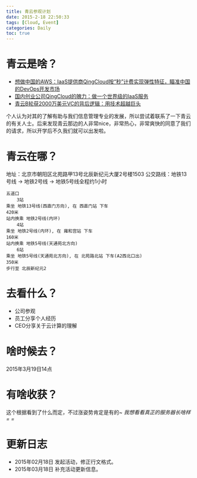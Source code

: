 ```yaml
---
title: 青云参观计划
date: 2015-2-18 22:50:33
tags: [Cloud, Event]
categories: Daily
toc: true
---
```

# 青云是啥？
- [想做中国的AWS：IaaS提供商QingCloud按“秒”计费实现弹性特征，瞄准中国的DevOps开发市场](http://www.36kr.com/p/204836.html)
- [国内创业公司QingCloud的魄力：做一个世界级的IaaS服务](http://www.csdn.net/article/2013-08-20/2816631-IaaS-QingCloud)
- [青云B轮获2000万美元VC的背后逻辑：用技术超越巨头](http://capital.chinaventure.com.cn/11/7/1389263145.shtml)

个人认为对其的了解有助与我们信息管理专业的发展，所以尝试着联系了一下青云的有关人士。后来发现青云那边的人非常nice，非常热心，非常爽快的同意了我们的请求，所以开学后不久我们就可以出发啦。

# 青云在哪？
地址：北京市朝阳区北苑路甲13号北辰新纪元大厦2号楼1503
公交路线：地铁13号线 → 地铁2号线 → 地铁5号线全程约1小时

```
五道口
 	3站
乘坐 地铁13号线(西直门方向), 在 西直门站 下车
420米
站内换乘 地铁2号线(内环)
 	4站
乘坐 地铁2号线(内环), 在 雍和宫站 下车
160米
站内换乘 地铁5号线(天通苑北方向)
 	6站
乘坐 地铁5号线(天通苑北方向), 在 北苑路北站 下车(A2西北口出)
350米
步行至 北辰新纪元2

```

# 去看什么？
- 公司参观
- 员工分享个人经历
- CEO分享关于云计算的理解

# 啥时候去？
2015年3月19日14点

# 有啥收获？
这个根据看到了什么而定，不过涨姿势肯定是有的~
*我想看看真正的服务器长啥样= =*

# 更新日志
- 2015年02月18日 发起活动，修正行文格式。
- 2015年03月18日 补充活动更新信息。